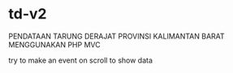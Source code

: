 # td-v2

PENDATAAN TARUNG DERAJAT PROVINSI KALIMANTAN BARAT MENGGUNAKAN PHP MVC

try to make an event on scroll to show data
